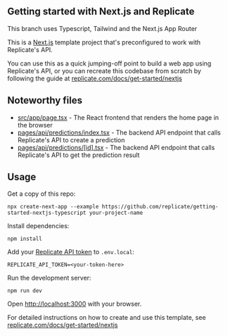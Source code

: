 ## Getting started with Next.js and Replicate

This branch uses Typescript, Tailwind and the Next.js App Router

This is a [Next.js](https://nextjs.org/) template project that's preconfigured to work with Replicate's API.

You can use this as a quick jumping-off point to build a web app using Replicate's API, or you can recreate this codebase from scratch by following the guide at [replicate.com/docs/get-started/nextjs](https://replicate.com/docs/get-started/nextjs)

## Noteworthy files

- [src/app/page.tsx](src/app/page.tsx) - The React frontend that renders the home page in the browser
- [pages/api/predictions/index.tsx](pages/api/predictions/index.tsx) - The backend API endpoint that calls Replicate's API to create a prediction
- [pages/api/predictions/[id].tsx](pages/api/predictions/[id].tsx) - The backend API endpoint that calls Replicate's API to get the prediction result

## Usage

Get a copy of this repo:
```console
npx create-next-app --example https://github.com/replicate/getting-started-nextjs-typescript your-project-name
```

Install dependencies:

```console
npm install
```

Add your [Replicate API token](https://replicate.com/account#token) to `.env.local`:

```
REPLICATE_API_TOKEN=<your-token-here>
```

Run the development server:

```console
npm run dev
```

Open [http://localhost:3000](http://localhost:3000) with your browser.

For detailed instructions on how to create and use this template, see [replicate.com/docs/get-started/nextjs](https://replicate.com/docs/get-started/nextjs)
